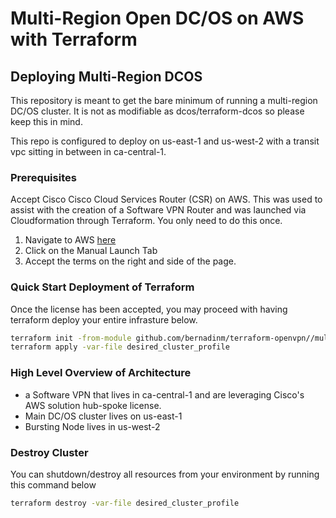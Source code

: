# Multi-Region Open DC/OS on AWS with Terraform

## Deploying Multi-Region DCOS 

This repository is meant to get the bare minimum of running a multi-region DC/OS cluster. It is not as modifiable as dcos/terraform-dcos so please keep this in mind. 

This repo is configured to deploy on us-east-1 and us-west-2 with a transit vpc sitting in between in ca-central-1.

### Prerequisites

Accept Cisco Cisco Cloud Services Router (CSR) on AWS. This was used to assist with the creation of a Software VPN Router and was launched via Cloudformation through Terraform. You only need to do this once.

1. Navigate to AWS [here](https://aws.amazon.com/marketplace/fulfillment?productId=9f5a4516-a4c3-4cf1-89d4-105d2200230e&ref_=dtl_psb_continue)
2. Click on the Manual Launch Tab
3. Accept the terms on the right and side of the page. 

### Quick Start Deployment of Terraform

Once the license has been accepted, you may proceed with having terraform deploy your entire infrasture below.

```bash
terraform init -from-module github.com/bernadinm/terraform-openvpn//multi-region-aws
terraform apply -var-file desired_cluster_profile
```

### High Level Overview of Architecture

* a Software VPN that lives in ca-central-1 and are leveraging Cisco's AWS solution hub-spoke license. 
* Main DC/OS cluster lives on us-east-1
* Bursting Node lives in us-west-2

### Destroy Cluster

You can shutdown/destroy all resources from your environment by running this command below

```bash
terraform destroy -var-file desired_cluster_profile
```
